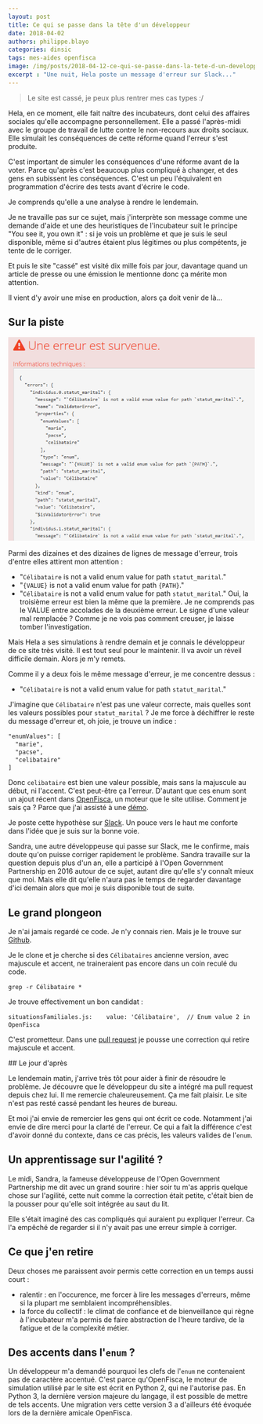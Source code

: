 ```yaml
---
layout: post
title: Ce qui se passe dans la tête d'un développeur
date: 2018-04-02
authors: philippe.blayo
categories: dinsic
tags: mes-aides openfisca
image: /img/posts/2018-04-12-ce-qui-se-passe-dans-la-tete-d-un-developpeur.jpg
excerpt : "Une nuit, Hela poste un message d'erreur sur Slack..."
---
```


> Le site est cassé, je peux plus rentrer mes cas types :/

Hela, en ce moment, elle fait naître des incubateurs, dont celui des affaires
sociales qu'elle accompagne personnellement. Elle a passé l'après-midi avec le
groupe de travail de lutte contre le non-recours aux droits sociaux.
Elle simulait les conséquences de cette réforme quand l'erreur
s'est produite.

C'est important de simuler les conséquences d'une réforme avant de la voter.
Parce qu'après c'est beaucoup plus compliqué à changer, et des gens en
subissent les conséquences. C'est un peu l'équivalent en programmation d'écrire
des tests avant d'écrire le code.

Je comprends qu'elle a une analyse à rendre le lendemain.

Je ne travaille pas sur ce sujet, mais j'interprète son message comme
une demande d'aide et une des heuristiques de l'incubateur suit le principe
"You see it, you own it" : si je vois un problème et que je suis le seul
disponible, même si d'autres étaient plus légitimes ou plus compétents, je
tente de le corriger.

<!--more-->

Et puis le site "cassé" est visité dix mille fois par jour, davantage
quand un article de presse ou une émission le mentionne donc
ça mérite mon attention.

Il vient d'y avoir une mise en production, alors ça doit venir de là…

## Sur la piste

![Une erreur est survenue](/img/posts/2018-04-12-ce-qui-se-passe-dans-la-tete-d-un-developpeur/la_fameuse_erreur.png)

Parmi des dizaines et des dizaines de lignes de message d'erreur, trois d'entre
elles attirent mon attention :

-   "`Célibataire` is not a valid enum value for path `statut_marital`."
-   "`{VALUE}` is not a valid enum value for path `{PATH}`."
-   "`Célibataire` is not a valid enum value for path `statut_marital`."
Oui, la troisième erreur est bien la même que la première.
Je ne comprends pas le VALUE entre accolades de la deuxième erreur. Le signe
d'une valeur mal remplacée ? Comme je ne vois pas comment creuser, je laisse
tomber l'investigation.

Mais Hela a ses simulations à rendre demain et je connais le développeur de ce
site très visité. Il est tout seul pour le maintenir.
Il va avoir un réveil difficile demain. Alors je m'y remets.

Comme il y a deux fois le même message d'erreur, je me concentre dessus :

-   "`Célibataire` is not a valid enum value for path `statut_marital`."

J'imagine que `Célibataire` n'est pas une valeur correcte,
mais quelles sont les valeurs possibles pour `statut_marital` ?
Je me force à déchiffrer le reste du message d'erreur et, oh joie, je trouve un indice :

```
"enumValues": [
  "marie",
  "pacse",
  "celibataire"
]
```

Donc `celibataire` est bien une valeur possible, mais sans la majuscule au début,
ni l'accent. C'est peut-être ça l'erreur. D'autant que ces enum sont un ajout
récent dans [OpenFisca](https://fr.openfisca.org/), un moteur que le site
utilise. Comment je sais ça ?
Parce que j'ai assisté à une [démo](https://github.com/betagouv/beta.gouv.fr/wiki/D%C3%A9mo).

Je poste cette hypothèse sur
[Slack](https://github.com/betagouv/beta.gouv.fr/wiki/Bienvenue#slack).
Un pouce vers le haut me conforte dans l'idée que je suis sur la bonne voie.

Sandra, une autre développeuse qui passe sur Slack, me le confirme, mais doute qu'on puisse
corriger rapidement le problème. Sandra travaille sur la question depuis plus d'un an, elle a
participé à l'Open Government Partnership en 2016 autour de ce sujet, autant dire qu'elle s'y connaît mieux que moi.
Mais elle dit qu'elle n'aura pas le temps de regarder davantage d'ici demain
alors que moi je suis disponible tout de suite.

## Le grand plongeon

Je n'ai jamais regardé ce code. Je n'y connais rien. Mais je le trouve sur
[Github](https://github.com/betagouv/mes-aides-ui).

Je le clone et je cherche si des `Célibataires` ancienne version, avec
majuscule et accent, ne traineraient pas encore dans un coin reculé du code.

    grep -r Célibataire *

Je trouve effectivement un bon candidat :

    situationsFamiliales.js:    value: 'Célibataire',  // Enum value 2 in OpenFisca

C'est prometteur. Dans une
[pull request](https://github.com/betagouv/mes-aides-ui/pull/782)
je pousse une correction qui retire majuscule et accent.

## Le jour d'après

Le lendemain matin, j'arrive très tôt pour aider à finir de résoudre le problème.
Je découvre que le développeur du site a intégré ma pull request depuis chez lui.
Il me remercie chaleureusement. Ça me fait plaisir. Le site n'est pas resté cassé pendant les heures de bureau.

Et moi j'ai envie de remercier les gens qui ont écrit ce code. Notamment j'ai envie de dire merci
pour la clarté de l'erreur. Ce qui a fait la différence c'est d'avoir donné du contexte,
dans ce cas précis, les valeurs valides de l'`enum`.

## Un apprentissage sur l'agilité ?

Le midi, Sandra, la fameuse développeuse de l'Open Government Partnership me
dit avec un grand sourire : hier soir tu m'as appris quelque chose sur l'agilité,
cette nuit comme la correction était petite, c'était bien de la pousser pour
qu'elle soit intégrée au saut du lit.

Elle s'était imaginé des cas compliqués qui auraient pu expliquer l'erreur.
Ca l'a empêché de regarder si il n'y avait pas une erreur simple à corriger.


## Ce que j'en retire

Deux choses me paraissent avoir permis cette correction en un temps aussi
court :

- ralentir : en l'occurence, me forcer à lire les messages d'erreurs, même si la
plupart me semblaient incompréhensibles.
- la force du collectif : le climat de confiance et de bienveillance qui règne
à l'incubateur m'a permis de faire abstraction de l'heure tardive, de la
fatigue et de la complexité métier.


## Des accents dans l'`enum` ?

Un développeur m'a demandé pourquoi les clefs de l'`enum` ne contenaient pas de
caractère accentué. C'est parce qu'OpenFisca, le moteur de simulation utilisé
par le site est écrit en Python 2, qui ne l'autorise pas. En Python 3, la
dernière version majeure du langage, il est possible de mettre de tels accents.
Une migration vers cette version 3 a d'ailleurs été évoquée lors de la dernière
amicale OpenFisca.
